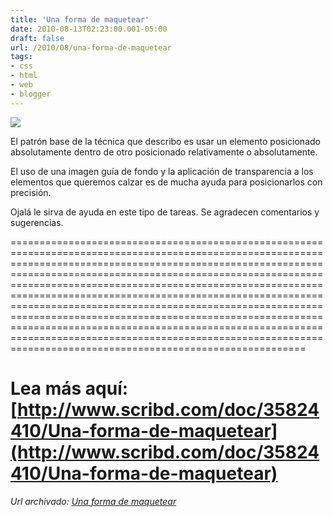 ```yaml
---
title: 'Una forma de maquetear'
date: 2010-08-13T02:23:00.001-05:00
draft: false
url: /2010/08/una-forma-de-maquetear
tags: 
- css
- html
- web
- blogger
---
```


[![](https://2.bp.blogspot.com/_K2xwnQ4Llso/TGTy_vxpRYI/AAAAAAAABLM/5F-_bU1lVyo/s320/bola8.png)](https://2.bp.blogspot.com/_K2xwnQ4Llso/TGTy_vxpRYI/AAAAAAAABLM/5F-_bU1lVyo/s1600/bola8.png)

El patrón base de la técnica que describo es usar un elemento posicionado absolutamente dentro de otro posicionado relativamente o absolutamente.  
  
El uso de una imagen guía de fondo y la aplicación de transparencia a los elementos que queremos calzar es de mucha ayuda para posicionarlos con precisión.  
  
Ojalá le sirva de ayuda en este tipo de tareas. Se agradecen comentarios y sugerencias.


===============================================================================================================================================================================================================================================================================================================================================================================================================================================================================================================================================================================================================

Lea más aquí: [http://www.scribd.com/doc/35824410/Una-forma-de-maquetear](http://www.scribd.com/doc/35824410/Una-forma-de-maquetear)
====================================================================================================================================

_*Url archivado: [Una forma de maquetear](https://akcdev.blogspot.com/2010/08/una-forma-de-maquetear.html)*_
